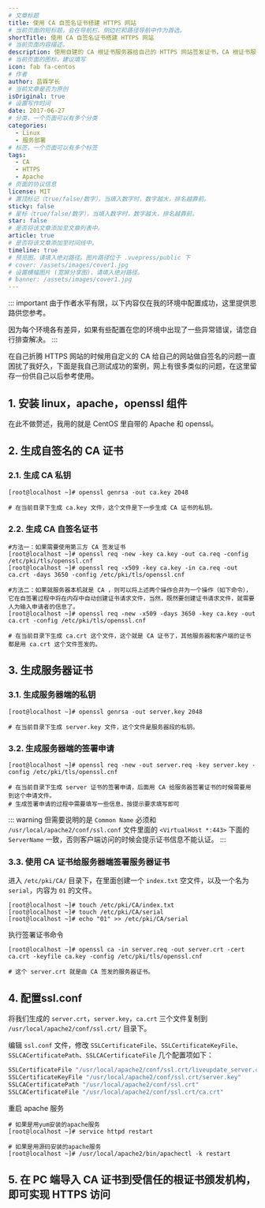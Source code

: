 ```yaml
---
# 文章标题
title: 使用 CA 自签名证书搭建 HTTPS 网站
# 当前页面的短标题，会在导航栏、侧边栏和路径导航中作为首选。
shortTitle: 使用 CA 自签名证书搭建 HTTPS 网站
# 当前页面内容描述。
description: 使用自建的 CA 根证书服务器给自己的 HTTPS 网站签发证书，CA 根证书服务器和 HTTPS 服务器可以是一台，也可以是两台不同的机器。
# 当前页面的图标，建议填写
icon: fab fa-centos
# 作者
author: 昌霖学长
# 当前文章是否为原创
isOriginal: true
# 设置写作时间
date: 2017-06-27
# 分类，一个页面可以有多个分类
categories: 
  - Linux
  - 服务部署
# 标签，一个页面可以有多个标签
tags: 
  - CA
  - HTTPS
  - Apache
# 页面的协议信息
license: MIT 
# 置顶标记（true/false/数字），当填入数字时，数字越大，排名越靠前。
sticky: false
# 星标（true/false/数字），当填入数字时，数字越大，排名越靠前。
star: false
# 是否将该文章添加至文章列表中。
article: true
# 是否将该文章添加至时间线中。
timeline: true
# 预览图。请填入绝对路径。图片路径位于 .vuepress/public 下
# cover: /assets/images/cover1.jpg
# 设置横幅图片 (宽屏分享图)，请填入绝对路径。
# banner: /assets/images/cover1.jpg
---
```


::: important
由于作者水平有限，以下内容仅在我的环境中配置成功，这里提供思路供您参考。

因为每个环境各有差异，如果有些配置在您的环境中出现了一些异常错误，请您自行排查解决。
:::

在自己折腾 HTTPS 网站的时候用自定义的 CA 给自己的网站做自签名的问题一直困扰了我好久，下面是我自己测试成功的案例，网上有很多类似的问题，在这里留存一份供自己以后参考使用。

## 1. 安装 linux，apache，openssl 组件

在此不做赘述，我用的就是 CentOS 里自带的 Apache 和 openssl。

## 2. 生成自签名的 CA 证书

### 2.1. 生成 CA 私钥

```shell
[root@localhost ~]# openssl genrsa -out ca.key 2048

# 在当前目录下生成 ca.key 文件，这个文件是下一步生成 CA 证书的私钥。
```

### 2.2. 生成 CA 自签名证书

```shell
#方法一：如果需要使用第三方 CA 签发证书
[root@localhost ~]# openssl req -new -key ca.key -out ca.req -config /etc/pki/tls/openssl.cnf
[root@localhost ~]# openssl req -x509 -key ca.key -in ca.req -out ca.crt -days 3650 -config /etc/pki/tls/openssl.cnf

#方法二：如果就服务器本机就是 CA ，则可以将上述两个操作合并为一个操作（如下命令），它在自签署过程中将在内存中自动创建证书请求文件，当然，既然要创建证书请求文件，就需要人为输入申请者的信息了。
[root@localhost ~]# openssl req -new -x509 -days 3650 -key ca.key -out ca.crt -config /etc/pki/tls/openssl.cnf 

# 在当前目录下生成 ca.crt 这个文件，这个就是 CA 证书了，其他服务器和客户端的证书都是用 ca.crt 这个文件签发的。
```

## 3. 生成服务器证书

### 3.1. 生成服务器端的私钥

```shell
[root@localhost ~]# openssl genrsa -out server.key 2048 

# 在当前目录下生成 server.key 文件，这个文件是服务器段的私钥。
```

### 3.2. 生成服务器端的签署申请

```shell
[root@localhost ~]# openssl req -new -out server.req -key server.key -config /etc/pki/tls/openssl.cnf 

# 在当前目录下生成 server 证书的签署申请，后面用 CA 给服务器签署证书的时候需要用到这个申请文件。
# 生成签署申请的过程中需要填写一些信息，按提示要求填写即可
```

::: warning
但需要说明的是 `Common Name` 必须和 `/usr/local/apache2/conf/ssl.conf` 文件里面的 `<VirtualHost *:443>` 下面的 `ServerName` 一致，否则客户端访问的时候会提示证书信息不能认证。
:::

### 3.3. 使用 CA 证书给服务器端签署服务器证书

进入 `/etc/pki/CA/` 目录下，在里面创建一个 `index.txt` 空文件，以及一个名为 `serial`，内容为 `01` 的文件。

```shell
[root@localhost ~]# touch /etc/pki/CA/index.txt
[root@localhost ~]# touch /etc/pki/CA/serial
[root@localhost ~]# echo "01" >> /etc/pki/CA/serial
```

执行签署证书命令

```shell
[root@localhost ~]# openssl ca -in server.req -out server.crt -cert ca.crt -keyfile ca.key -config /etc/pki/tls/openssl.cnf

# 这个 server.crt 就是由 CA 签发的服务器证书。 
```

## 4. 配置ssl.conf

将我们生成的 `server.crt`，`server.key`，`ca.crt` 三个文件复制到 `/usr/local/apache2/conf/ssl.crt/` 目录下。

编辑 `ssl.conf` 文件，修改 `SSLCertificateFile`、`SSLCertificateKeyFile`、`SSLCACertificatePath`、`SSLCACertificateFile` 几个配置项如下：

```apache title="/usr/local/apache2/conf/ssl.conf"
SSLCertificateFile "/usr/local/apache2/conf/ssl.crt/liveupdate_server.crt"
SSLCertificateKeyFile "/usr/local/apache2/conf/ssl.crt/server.key"
SSLCACertificatePath "/usr/local/apache2/conf/ssl.crt"
SSLCACertificateFile "/usr/local/apache2/conf/ssl.crt/ca.crt"
```

重启 apache 服务

```shell
# 如果是用yum安装的apache服务
[root@localhost ~]# service httpd restart 

# 如果是用源码安装的apache服务
[root@localhost ~]# /usr/local/apache2/bin/apachectl -k restart
```

## 5. 在 PC 端导入 CA 证书到受信任的根证书颁发机构，即可实现 HTTPS 访问

